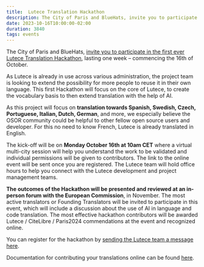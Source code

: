 ```yaml
---
title:  Lutece Translation Hackathon
description: The City of Paris and BlueHats, invite you to participate in the first ever Lutece Translation Hackathon
date: 2023-10-16T10:00:00-02:00
duration: 3840
tags: events
---
```


The City of Paris and BlueHats, [invite you to participate in the first ever Lutece Translation Hackathon](https://lutece.paris.fr/en/jsp/site/Portal.jsp?page=blog&id=66&portlet_id=17), lasting one week – commencing the 16th of October.

As Lutece is already in use across various administration, the project team is looking to extend the possibility for more people to reuse it in their own language. This first Hackathon will focus on the core of Lutece, to create the vocabulary basis to then extend translation with the help of AI. 

As this project will focus on **translation towards Spanish, Swedish, Czech, Portuguese, Italian, Dutch, German**, and more, we especially believe the OSOR community could be helpful to other fellow open source users and developer. For this no need to know French, Lutece is already translated in English. 

The kick-off will be on **Monday October 16th at 10am CET** where a virtual multi-city session will help you understand the work to be validated and individual permissions will be given to contributors. The link to the online event will be sent once you are registered. The Lutece team will hold office hours to help you connect with the Lutece development and project management teams.

**The outcomes of the Hackathon will be presented and reviewed at an in-person forum with the European Commission**, in November. The most active translators or Founding Translators will be invited to participate in this event, which will include a discussion about the use of AI in language and code translation. The most effective hackathon contributors will be awarded Lutece / CiteLibre / Paris2024 commendations at the event and recognized online.

You can register for the hackathon by [sending the Lutece team a message here](https://lutece.paris.fr/en/jsp/site/Portal.jsp?page=contact).

Documentation for contributing your translations online can be found [here](https://lutece.paris.fr/support/wiki/translation-contributions.html).

